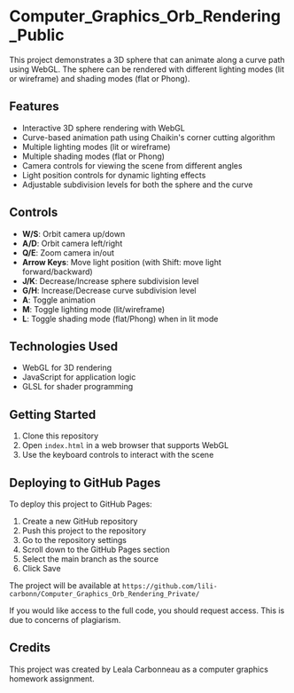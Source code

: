 # Computer_Graphics_Orb_Rendering_Public

This project demonstrates a 3D sphere that can animate along a curve path using WebGL. The sphere can be rendered with different lighting modes (lit or wireframe) and shading modes (flat or Phong).

## Features

- Interactive 3D sphere rendering with WebGL
- Curve-based animation path using Chaikin's corner cutting algorithm
- Multiple lighting modes (lit or wireframe)
- Multiple shading modes (flat or Phong)
- Camera controls for viewing the scene from different angles
- Light position controls for dynamic lighting effects
- Adjustable subdivision levels for both the sphere and the curve

## Controls

- **W/S**: Orbit camera up/down
- **A/D**: Orbit camera left/right
- **Q/E**: Zoom camera in/out
- **Arrow Keys**: Move light position (with Shift: move light forward/backward)
- **J/K**: Decrease/Increase sphere subdivision level
- **G/H**: Increase/Decrease curve subdivision level
- **A**: Toggle animation
- **M**: Toggle lighting mode (lit/wireframe)
- **L**: Toggle shading mode (flat/Phong) when in lit mode

## Technologies Used

- WebGL for 3D rendering
- JavaScript for application logic
- GLSL for shader programming

## Getting Started

1. Clone this repository
2. Open `index.html` in a web browser that supports WebGL
3. Use the keyboard controls to interact with the scene

## Deploying to GitHub Pages

To deploy this project to GitHub Pages:

1. Create a new GitHub repository
2. Push this project to the repository
3. Go to the repository settings
4. Scroll down to the GitHub Pages section
5. Select the main branch as the source
6. Click Save

The project will be available at `https://github.com/lili-carbonn/Computer_Graphics_Orb_Rendering_Private/`

If you would like access to the full code, you should request access. This is due to concerns of plagiarism.

## Credits

This project was created by Leala Carbonneau as a computer graphics homework assignment.
